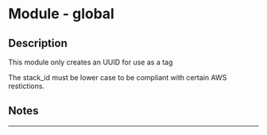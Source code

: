 # Module - global

## Description

This module only creates an UUID for use as a tag

The stack_id must be lower case to be compliant with certain AWS restictions.

## Notes

---
